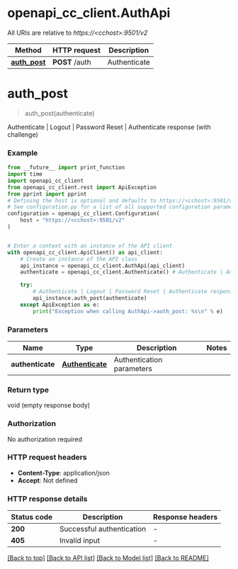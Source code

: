 # openapi_cc_client.AuthApi

All URIs are relative to *https://&lt;cchost&gt;:9501/v2*

Method | HTTP request | Description
------------- | ------------- | -------------
[**auth_post**](AuthApi.md#auth_post) | **POST** /auth | Authenticate | Logout | Password Reset | Authenticate response (with challenge)


# **auth_post**
> auth_post(authenticate)

Authenticate | Logout | Password Reset | Authenticate response (with challenge)

### Example

```python
from __future__ import print_function
import time
import openapi_cc_client
from openapi_cc_client.rest import ApiException
from pprint import pprint
# Defining the host is optional and defaults to https://<cchost>:9501/v2
# See configuration.py for a list of all supported configuration parameters.
configuration = openapi_cc_client.Configuration(
    host = "https://<cchost>:9501/v2"
)


# Enter a context with an instance of the API client
with openapi_cc_client.ApiClient() as api_client:
    # Create an instance of the API class
    api_instance = openapi_cc_client.AuthApi(api_client)
    authenticate = openapi_cc_client.Authenticate() # Authenticate | Authentication parameters

    try:
        # Authenticate | Logout | Password Reset | Authenticate response (with challenge)
        api_instance.auth_post(authenticate)
    except ApiException as e:
        print("Exception when calling AuthApi->auth_post: %s\n" % e)
```

### Parameters

Name | Type | Description  | Notes
------------- | ------------- | ------------- | -------------
 **authenticate** | [**Authenticate**](Authenticate.md)| Authentication parameters | 

### Return type

void (empty response body)

### Authorization

No authorization required

### HTTP request headers

 - **Content-Type**: application/json
 - **Accept**: Not defined

### HTTP response details
| Status code | Description | Response headers |
|-------------|-------------|------------------|
**200** | Successful authentication |  -  |
**405** | Invalid input |  -  |

[[Back to top]](#) [[Back to API list]](../README.md#documentation-for-api-endpoints) [[Back to Model list]](../README.md#documentation-for-models) [[Back to README]](../README.md)

